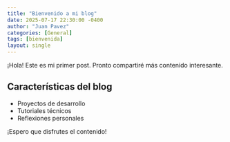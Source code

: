 ```yaml
---
title: "Bienvenido a mi blog"
date: 2025-07-17 22:30:00 -0400
author: "Juan Pavez"
categories: [General]
tags: [bienvenida]
layout: single
---
```


¡Hola! Este es mi primer post. Pronto compartiré más contenido interesante.

## Características del blog

- Proyectos de desarrollo
- Tutoriales técnicos
- Reflexiones personales

¡Espero que disfrutes el contenido!